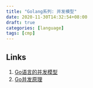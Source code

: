 ```yaml
---
title: "Golang系列: 并发模型"
date: 2020-11-30T14:32:54+08:00
draft: true
categories: [language]
tags: [cmp]
---
```


## Links
1. [Go语言的并发模型](https://juejin.cn/post/6844904183695409159)
2. [Go并发原理](https://i6448038.github.io/2017/12/04/golang-concurrency-principle/)
